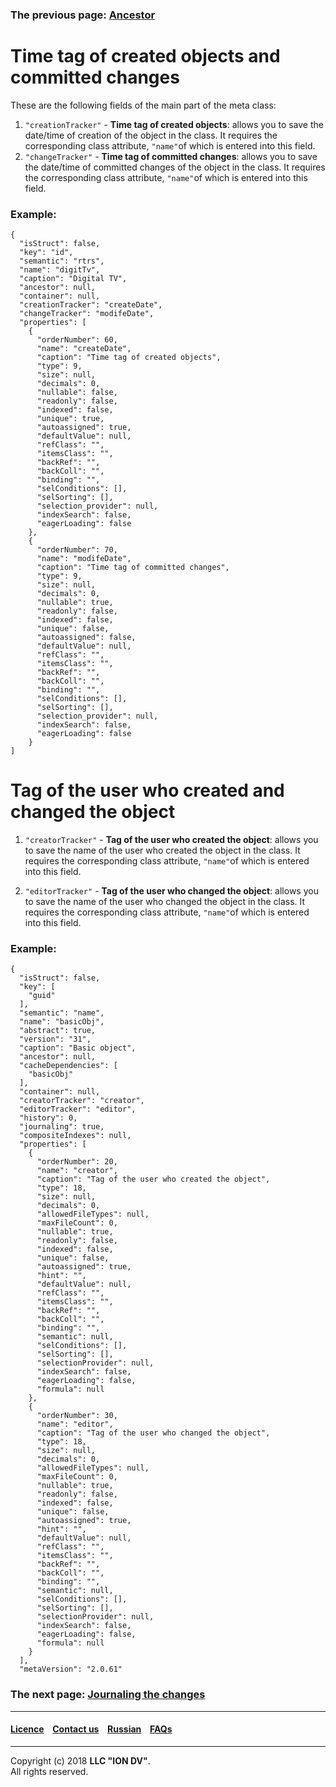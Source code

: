### The previous page: [Ancestor](/docs/en/2_system_description/metadata_structure/meta_class/ancestor.md)
# Time tag of created objects and committed changes

These are the following fields of the main part of the meta class:

1. `"creationTracker"` - **Time tag of created objects**:  allows you to save the date/time of creation of the object in the class. It requires the corresponding class attribute, `"name"`of which is entered into this field.
2. `"changeTracker"` - **Time tag of committed changes**: allows you to save the date/time of committed changes of the object in the class. It requires the corresponding class attribute, `"name"`of which is entered into this field.
### Example:
```
{
  "isStruct": false,
  "key": "id",
  "semantic": "rtrs",
  "name": "digitTv",
  "caption": "Digital TV",
  "ancestor": null,
  "container": null,
  "creationTracker": "createDate",
  "changeTracker": "modifeDate",
  "properties": [
    {
      "orderNumber": 60,
      "name": "createDate",
      "caption": "Time tag of created objects",
      "type": 9,
      "size": null,
      "decimals": 0,
      "nullable": false,
      "readonly": false,
      "indexed": false,
      "unique": true,
      "autoassigned": true,
      "defaultValue": null,
      "refClass": "",
      "itemsClass": "",
      "backRef": "",
      "backColl": "",
      "binding": "",
      "selConditions": [],
      "selSorting": [],
      "selection_provider": null,
      "indexSearch": false,
      "eagerLoading": false
    },
    {
      "orderNumber": 70,
      "name": "modifeDate",
      "caption": "Time tag of committed changes",
      "type": 9,
      "size": null,
      "decimals": 0,
      "nullable": true,
      "readonly": false,
      "indexed": false,
      "unique": false,
      "autoassigned": false,
      "defaultValue": null,
      "refClass": "",
      "itemsClass": "",
      "backRef": "",
      "backColl": "",
      "binding": "",
      "selConditions": [],
      "selSorting": [],
      "selection_provider": null,
      "indexSearch": false,
      "eagerLoading": false
    }
]
```

# Tag of the user who created and changed the object

1. `"creatorTracker"` - **Tag of the user who created the object**: allows you to save the name of the user who created the object in the class. It requires the corresponding class attribute, `"name"`of which is entered into this field.  

2. `"editorTracker"` - **Tag of the user who changed the object**: allows you to save the name of the user who changed the object in the class. It requires the corresponding class attribute, `"name"`of which is entered into this field.  

### Example:
```
{
  "isStruct": false,
  "key": [
    "guid"
  ],
  "semantic": "name",
  "name": "basicObj",
  "abstract": true,
  "version": "31",
  "caption": "Basic object",
  "ancestor": null,
  "cacheDependencies": [
    "basicObj"
  ],
  "container": null,
  "creatorTracker": "creator",
  "editorTracker": "editor",
  "history": 0,
  "journaling": true,
  "compositeIndexes": null,
  "properties": [
    {
      "orderNumber": 20,
      "name": "creator",
      "caption": "Tag of the user who created the object",
      "type": 18,
      "size": null,
      "decimals": 0,
      "allowedFileTypes": null,
      "maxFileCount": 0,
      "nullable": true,
      "readonly": false,
      "indexed": false,
      "unique": false,
      "autoassigned": true,
      "hint": "",
      "defaultValue": null,
      "refClass": "",
      "itemsClass": "",
      "backRef": "",
      "backColl": "",
      "binding": "",
      "semantic": null,
      "selConditions": [],
      "selSorting": [],
      "selectionProvider": null,
      "indexSearch": false,
      "eagerLoading": false,
      "formula": null
    },
    {
      "orderNumber": 30,
      "name": "editor",
      "caption": "Tag of the user who changed the object",
      "type": 18,
      "size": null,
      "decimals": 0,
      "allowedFileTypes": null,
      "maxFileCount": 0,
      "nullable": true,
      "readonly": false,
      "indexed": false,
      "unique": false,
      "autoassigned": true,
      "hint": "",
      "defaultValue": null,
      "refClass": "",
      "itemsClass": "",
      "backRef": "",
      "backColl": "",
      "binding": "",
      "semantic": null,
      "selConditions": [],
      "selSorting": [],
      "selectionProvider": null,
      "indexSearch": false,
      "eagerLoading": false,
      "formula": null
    }
  ],
  "metaVersion": "2.0.61"

```

### The next page: [Journaling the changes](/docs/en/2_system_description/metadata_structure/meta_class/journaling.md) 
--------------------------------------------------------------------------  


 #### [Licence](/LICENCE.md) &ensp;  [Contact us](https://iondv.com) &ensp;  [Russian](/docs/ru/2_system_description/metadata_structure/meta_class/time_user_tracker.md)   &ensp; [FAQs](/faqs.md)          



--------------------------------------------------------------------------  

Copyright (c) 2018 **LLC "ION DV"**.  
All rights reserved. 